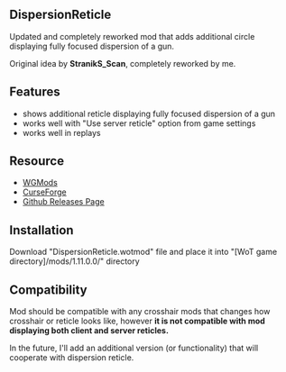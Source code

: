 ## DispersionReticle
Updated and completely reworked mod that adds additional circle displaying fully focused dispersion of a gun.

Original idea by **StranikS_Scan**, completely reworked by me.

## Features
- shows additional reticle displaying fully focused dispersion of a gun
- works well with "Use server reticle" option from game settings
- works well in replays

## Resource
- [WGMods](https://wgmods.net/5251/)
- [CurseForge](https://www.curseforge.com/worldoftanks/wot-mods/dispersionreticle-reworked)
- [Github Releases Page](https://github.com/Pruszko/DispersionReticle/releases)

## Installation
Download "DispersionReticle.wotmod" file and place it into "[WoT game directory]/mods/1.11.0.0/" directory

## Compatibility
Mod should be compatible with any crosshair mods that changes how crosshair or reticle looks like, however **it is not compatible with mod displaying both client and server reticles.**

In the future, I'll add an additional version (or functionality) that will cooperate with dispersion reticle.